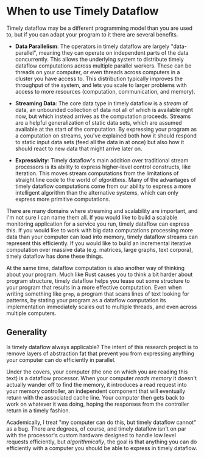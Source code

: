 # When to use Timely Dataflow

Timely dataflow may be a different programming model than you are used to, but if you can adapt your program to it there are several benefits.

* **Data Parallelism**: The operators in timely dataflow are largely "data-parallel", meaning they can operate on independent parts of the data concurrently. This allows the underlying system to distribute timely dataflow computations across multiple parallel workers. These can be threads on your computer, or even threads across computers in a cluster you have access to. This distribution typically improves the throughput of the system, and lets you scale to larger problems with access to more resources (computation, communication, and memory).

* **Streaming Data**: The core data type in timely dataflow is a *stream* of data, an unbounded collection of data not all of which is available right now, but which instead arrives as the computation proceeds. Streams are a helpful generalization of static data sets, which are assumed available at the start of the computation. By expressing your program as a computation on streams, you've explained both how it should respond to static input data sets (feed all the data in at once) but also how it should react to new data that might arrive later on.

* **Expressivity**: Timely dataflow's main addition over traditional stream processors is its ability to express higher-level control constructs, like iteration. This moves stream computations from the limitations of straight line code to the world of *algorithms*. Many of the advantages of timely dataflow computations come from our ability to express a more intelligent algorithm than the alternative systems, which can only express more primitive computations.

There are many domains where streaming and scalability are important, and I'm not sure I can name them all. If you would like to build a scalable monitoring application for a service you run, timely dataflow can express this. If you would like to work with big data computations processing more data than your computer can load into memory, timely dataflow streams can represent this efficiently. If you would like to build an incremental iterative computation over massive data (e.g. matrices, large graphs, text corpora), timely dataflow has done these things.

At the same time, dataflow computation is also another way of thinking about your program. Much like Rust causes you to think a bit harder about program structure, timely dataflow helps you tease out some structure to your program that results in a more effective computation. Even when writing something like `grep`, a program that scans lines of text looking for patterns, by stating your program as a dataflow computation its implementation immediately scales out to multiple threads, and even across multiple computers.

## Generality

Is timely dataflow always applicable? The intent of this research project is to remove layers of abstraction fat that prevent you from expressing anything your computer can do efficiently in parallel.

Under the covers, your computer (the one on which you are reading this text) is a dataflow processor. When your computer *reads memory* it doesn't actually wander off to find the memory, it introduces a read request into your memory controller, an independent component that will eventually return with the associated cache line. Your computer then gets back to work on whatever it was doing, hoping the responses from the controller return in a timely fashion.

Academically, I treat "my computer can do this, but timely dataflow cannot" as a bug. There are degrees, of course, and timely dataflow isn't on par with the processor's custom hardware designed to handle low level requests efficiently, but *algorithmically*, the goal is that anything you can do efficiently with a computer you should be able to express in timely dataflow.

